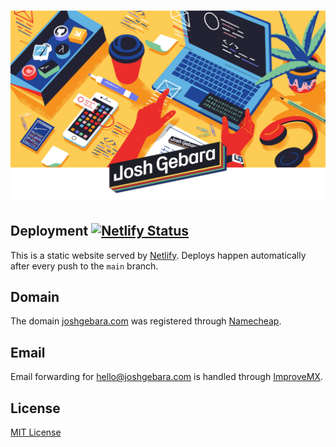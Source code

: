 <h1 align="center">
  <img src="./assets/img/backgroundWithLogo.png" alt="Josh Gebara" width="1000">
</h1>

## Deployment [![Netlify Status](https://api.netlify.com/api/v1/badges/9ca44667-87d0-46d2-bce6-ce71edbd181b/deploy-status)](https://app.netlify.com/sites/joshgebara/deploys)

This is a static website served by [Netlify](https://www.netlify.com/). Deploys happen automatically after every push to the `main` branch.

## Domain

The domain [joshgebara.com](https://www.joshgebara.com/) was registered through [Namecheap](https://www.namecheap.com/).

## Email

Email forwarding for hello@joshgebara.com is handled through [ImproveMX](https://improvmx.com/).

## License

[MIT License](./LICENSE)
